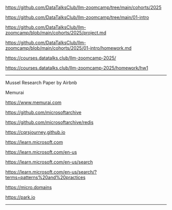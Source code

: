 https://github.com/DataTalksClub/llm-zoomcamp/tree/main/cohorts/2025

https://github.com/DataTalksClub/llm-zoomcamp/tree/main/01-intro

https://github.com/DataTalksClub/llm-zoomcamp/blob/main/cohorts/2025/project.md

https://github.com/DataTalksClub/llm-zoomcamp/blob/main/cohorts/2025/01-intro/homework.md

https://courses.datatalks.club/llm-zoomcamp-2025/

https://courses.datatalks.club/llm-zoomcamp-2025/homework/hw1

---

Mussel Research Paper by Airbnb

Memurai

https://www.memurai.com

https://github.com/microsoftarchive

https://github.com/microsoftarchive/redis

https://cqrsjourney.github.io

https://learn.microsoft.com

https://learn.microsoft.com/en-us

https://learn.microsoft.com/en-us/search

https://learn.microsoft.com/en-us/search/?terms=patterns%20and%20practices

https://micro.domains

https://park.io

---
